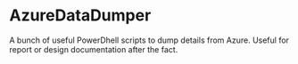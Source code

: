 # AzureDataDumper
A bunch of useful PowerDhell scripts to dump details from Azure. Useful for report or design documentation after the fact.

